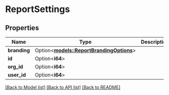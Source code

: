 # ReportSettings

## Properties

Name | Type | Description | Notes
------------ | ------------- | ------------- | -------------
**branding** | Option<[**models::ReportBrandingOptions**](ReportBrandingOptions.md)> |  | [optional]
**id** | Option<**i64**> |  | [optional]
**org_id** | Option<**i64**> |  | [optional]
**user_id** | Option<**i64**> |  | [optional]

[[Back to Model list]](../README.md#documentation-for-models) [[Back to API list]](../README.md#documentation-for-api-endpoints) [[Back to README]](../README.md)


